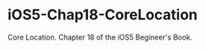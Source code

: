 iOS5-Chap18-CoreLocation
========================

Core Location. Chapter 18 of the iOS5 Begineer's Book.
